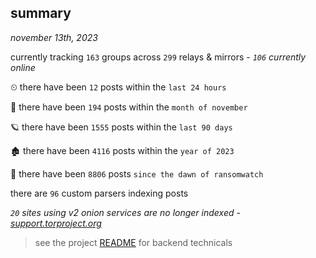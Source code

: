 
## summary
_november 13th, 2023_

currently tracking `163` groups across `299` relays & mirrors - _`106` currently online_

⏲ there have been `12` posts within the `last 24 hours`

🦈 there have been `194` posts within the `month of november`

🪐 there have been `1555` posts within the `last 90 days`

🏚 there have been `4116` posts within the `year of 2023`

🦕 there have been `8806` posts `since the dawn of ransomwatch`

there are `96` custom parsers indexing posts

_`20` sites using v2 onion services are no longer indexed - [support.torproject.org](https://support.torproject.org/onionservices/v2-deprecation/)_

> see the project [README](https://github.com/joshhighet/ransomwatch#ransomwatch--) for backend technicals
